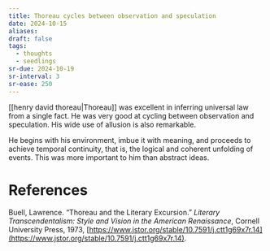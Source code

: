 ```yaml
---
title: Thoreau cycles between observation and speculation
date: 2024-10-15
aliases: 
draft: false
tags:
  - thoughts
  - seedlings
sr-due: 2024-10-19
sr-interval: 3
sr-ease: 250
---
```

[[henry david thoreau|Thoreau]] was excellent in inferring universal law from a single fact. He was very good at cycling between observation and speculation. His wide use of allusion is also remarkable.

He begins with his environment, imbue it with meaning, and proceeds to achieve temporal continuity, that is, the logical and coherent unfolding of events. This was more important to him than abstract ideas.

# References

Buell, Lawrence. “Thoreau and the Literary Excursion.” _Literary Transcendentalism: Style and Vision in the American Renaissance_, Cornell University Press, 1973, [https://www.jstor.org/stable/10.7591/j.ctt1g69x7r.14](https://www.jstor.org/stable/10.7591/j.ctt1g69x7r.14).